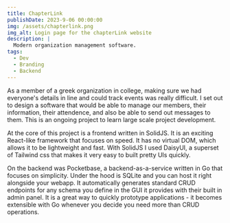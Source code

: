 ```yaml
---
title: ChapterLink
publishDate: 2023-9-06 00:00:00
img: /assets/chapterlink.png
img_alt: Login page for the chapterLink website
description: |
  Modern organization management software.
tags:
  - Dev
  - Branding
  - Backend
---
```

As a member of a greek organization in college, making sure we had everyone's details in line and could track events was really difficult. I set out to design a software that would be able to manage our members, their information, their attendence, and also be able to send out messages to them. This is an ongoing project to learn large scale project development.

At the core of this project is a frontend written in SolidJS. It is an exciting React-like framework that focuses on speed. It has no virtual DOM, which allows it to be lightweight and fast. With SolidJS I used DaisyUI, a superset of Tailwind css that makes it very easy to built pretty UIs quickly.

On the backend was Pocketbase, a backend-as-a-service written in Go that focuses on simplicity. Under the hood is SQLite and you can host it right alongside your webapp. It automatically generates standard CRUD endpoints for any schema you define in the GUI it provides with their built in admin panel. It is a great way to quickly prototype applications - it becomes extensible with Go whenever you decide you need more than CRUD operations.